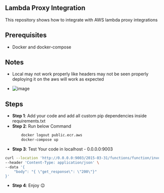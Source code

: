 ## Lambda Proxy Integration 

This repository shows how to integrate with AWS lambda proxy integrations

## Prerequisites
* Docker and docker-compose


## Notes 

* Local may not work properly like headers may not be seen properly deploying it on the aws will work as expected

* ![image](https://github.com/user-attachments/assets/c04d97fe-0710-4ff2-819f-0f69ba2067e0)


## Steps  

* **Step 1**: Add your code and add all custom pip dependencies inside requirements.txt
* **Step 2**: Run below Command
    ``` bash 
        docker logout public.ecr.aws
        docker-compose up
    ```
* **Step 3**: Test Your code in localhost - 0.0.0.0:9003
```bash 
curl --location 'http://0.0.0.0:9003/2015-03-31/functions/function/invocations' \
--header 'Content-Type: application/json' \
--data '{
    "body": "{ \"get_response\": \"200\"}"
}'
```
* **Step 4**: Enjoy :wink:
